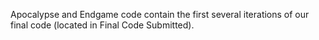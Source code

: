 Apocalypse and Endgame code contain the first several iterations of our final code (located in Final Code Submitted).

